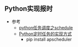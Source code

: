 ## Python实现报时

- 参考
    - [python任务调度之schedule](https://zhuanlan.zhihu.com/p/23086148)
    - [Python定时任务的实现方式](https://lz5z.com/Python%E5%AE%9A%E6%97%B6%E4%BB%BB%E5%8A%A1%E7%9A%84%E5%AE%9E%E7%8E%B0%E6%96%B9%E5%BC%8F/)
        - pip install apscheduler

